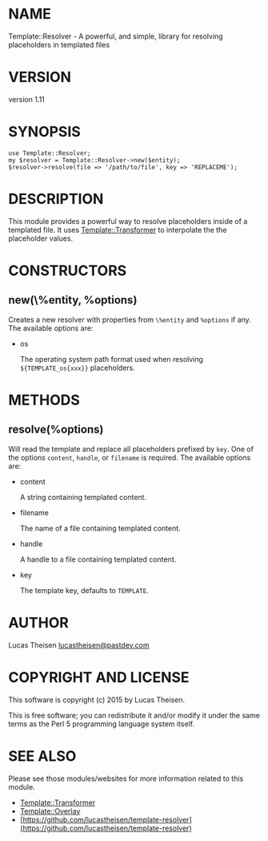 # NAME

Template::Resolver - A powerful, and simple, library for resolving placeholders in templated files

# VERSION

version 1.11

# SYNOPSIS

    use Template::Resolver;
    my $resolver = Template::Resolver->new($entity);
    $resolver->resolve(file => '/path/to/file', key => 'REPLACEME');

# DESCRIPTION

This module provides a powerful way to resolve placeholders inside of a templated file.
It uses [Template::Transformer](https://metacpan.org/pod/Template::Transformer) to interpolate the the placeholder values.

# CONSTRUCTORS

## new(\\%entity, %options)

Creates a new resolver with properties from `\%entity` and `%options` if any.  The
available options are:

- os

    The operating system path format used when resolving `${TEMPLATE_os{xxx}}` placeholders.

# METHODS

## resolve(%options)

Will read the template and replace all placeholders prefixed by `key`. One of the 
options `content`, `handle`, or `filename` is required.  The available options are:

- content

    A string containing templated content.

- filename

    The name of a file containing templated content.

- handle

    A handle to a file containing templated content.

- key

    The template key, defaults to `TEMPLATE`.

# AUTHOR

Lucas Theisen <lucastheisen@pastdev.com>

# COPYRIGHT AND LICENSE

This software is copyright (c) 2015 by Lucas Theisen.

This is free software; you can redistribute it and/or modify it under
the same terms as the Perl 5 programming language system itself.

# SEE ALSO

Please see those modules/websites for more information related to this module.

- [Template::Transformer](https://metacpan.org/pod/Template::Transformer)
- [Template::Overlay](https://metacpan.org/pod/Template::Overlay)
- [https://github.com/lucastheisen/template-resolver](https://github.com/lucastheisen/template-resolver)
